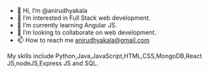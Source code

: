 - 👋 Hi, I’m @anirudhyakala
- 👀 I’m interested in Full Stack web development.
- 🌱 I’m currently learning Angular JS.
- 💞️ I’m looking to collaborate on web development.
- 📫 How to reach me anirudhyakala@gmail.com

My skills include Python,Java,JavaScript,HTML,CSS,MongoDB,React JS,nodeJS,Express JS and SQL.

<!---
yakalaanirudh/yakalaanirudh is a ✨ special ✨ repository because its `README.md` (this file) appears on your GitHub profile.
You can click the Preview link to take a look at your changes.
--->
